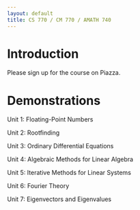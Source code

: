 ```yaml
---
layout: default
title: CS 770 / CM 770 / AMATH 740
---
```


# Introduction

Please sign up for the course on Piazza.
<!-- [Piazza](https://piazza.com/uwaterloo.ca/fall2023/cs770cm770amath740){:target="_blank"}. -->

# Demonstrations

Unit 1: Floating-Point Numbers
<!---
- [IEEE Floating-Point](/floating_point/floating_point_numbers.html)
- [Rounding Error Demo](/floating_point/roundoff_error_demo.html)
--->

Unit 2: Rootfinding
<!---
- [Rootfinding](/rootfinding/RootFinding.html)
--->

Unit 3: Ordinary Differential Equations
<!---
- [Euler's Method](/ODEs/Euler_demo.html)
- [Local vs Global Error Demo (.py script)](/ODEs/Euler_error_demo.py)
- [3rd-Order Runge-Kutta (.py script)](/ODEs/rk3.py)
- [Python's ODE Suite](/ODEs/ode_suite_demos.html)
[Quiver Plot](/ODEs/quiver_plot.html)
[Novelty Golf Animations (py)](/ODEs/anim_golf.py)
--->

Unit 4: Algebraic Methods for Linear Algebra
<!---
- [Induced Matrix Norms](/linear_algebra/induced_norms.html)
- [LU and QR Factorization](/linear_algebra/LU_QR_demos.html)
- [Least Squares](/linear_algebra/ls_demo.html)
- [Singular Value Decomposition (SVD)](/linear_algebra/SVD_demos.html)
[Vandermonde System](/interpolation/Vandermonde.html)
--->

Unit 5: Iterative Methods for Linear Systems
<!---
- [Gershgorin Circle Theorem](/linear_algebra/Gershgorin_demo.html)
- [Jacobi Iteration](/linear_algebra/Jacobi.html)
--->

Unit 6: Fourier Theory
<!---
- [Fourier Series](/Fourier/Fourier_series_demo.html)
- [Orthogonality, DFT Matrix](/Fourier/DFT_matrix.html)
- [Fourier Compression](/Fourier/Compression_Demo.html)
- [2D Fourier Transforms](/Fourier/2D_Fourier_Transforms.html)
- [Audio Filtering](/Fourier/Fourier_audio_demos.html)
- [Aliasing Demo](/Fourier/Aliasing_demo.html)
- [Demo of many Fourier properties](/Fourier/Fourier_Demos.html)
[Recursive DFT](/Fourier/recursive_FFT.html)
[FFT Speed](/Fourier/speed_of_FFT.html)
--->

Unit 7: Eigenvectors and Eigenvalues
<!---
- [Eigenvector Demos](eigen/eigen_demos.html)
[LS Demos](least_squares/ls_demo.html)
[Gradient Descent](least_squares/Gradient_descent.html)
[Neural Learning by Gradient Descent](least_squares/NeuralLearning.html)
--->
